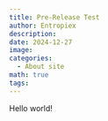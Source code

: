 ```yaml
---
title: Pre-Release Test
author: Entropiex
description: 
date: 2024-12-27
image: 
categories:
  - About site
math: true
tags:
---
```

Hello world!